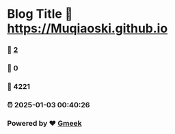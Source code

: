 # Blog Title :link: https://Muqiaoski.github.io 
### :page_facing_up: [2](https://Muqiaoski.github.io/tag.html) 
### :speech_balloon: 0 
### :hibiscus: 4221 
### :alarm_clock: 2025-01-03 00:40:26 
### Powered by :heart: [Gmeek](https://github.com/Meekdai/Gmeek)
